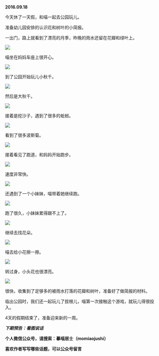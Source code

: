 
          
            
**2016.09.18**

今天休了一天假，和喵一起去公园玩儿。

准备幼儿园安排的认识花和树叶的小简报。

一出门，路上就看到了漂亮的月季，昨晚的雨水还留在花瓣和绿叶上。




![](//upload-images.jianshu.io/upload_images/51001-125b75b51cec8538.jpg)




喵坐在妈妈车座上很开心。




![](//upload-images.jianshu.io/upload_images/51001-3d4675d446089f0a.jpg)




到了公园开始玩儿小秋千。




![](//upload-images.jianshu.io/upload_images/51001-eb8d6de25ed72933.jpg)




然后是大秋千。




![](//upload-images.jianshu.io/upload_images/51001-81a0274ec632e24f.jpg)




接着是挖沙子，遇到了很多的蚯蚓。




![](//upload-images.jianshu.io/upload_images/51001-ba4ec308806f9198.jpg)




看到了很多波斯菊。




![](//upload-images.jianshu.io/upload_images/51001-8bc24f349b5efb47.jpg)




接着看见了跑道，和妈妈开始跑步。




![](//upload-images.jianshu.io/upload_images/51001-90e8f89999c80efe.jpg)




速度非常快。




![](//upload-images.jianshu.io/upload_images/51001-367fed1bffaad01c.jpg)




还遇到了一个小妹妹，喵带着她继续跑。




![](//upload-images.jianshu.io/upload_images/51001-bcbc0cfdae774fd7.jpg)




跑了很久，小妹妹累得跟不上了。




![](//upload-images.jianshu.io/upload_images/51001-5964b877f0e5fde8.jpg)




继续去找花朵。




![](//upload-images.jianshu.io/upload_images/51001-1d8a4e85e9bcb318.jpg)




喵去给小花擦一擦。




![](//upload-images.jianshu.io/upload_images/51001-7a01b36a54c302fc.jpg)




转过身，小头花也很漂亮。




![](//upload-images.jianshu.io/upload_images/51001-3810318752148067.jpg)




很快，收集到了足够多的被雨水打落的花瓣和树叶，准备好了做简报的材料。

临出公园时，我们还一起玩儿了拔根儿，喵第一次接触这个游戏，就玩儿得很投入。

4天的假期结束了，准备迎来新的一周。


***下期预告：看图说话***


**个人微信公众号，请搜索：摹喵居士（momiaojushi）**

**喜欢作者写写哪些话题，可以公众号留言**

          
        